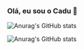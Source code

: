 ### Olá, eu sou o Cadu 👋

![Anurag's GitHub stats](https://github-readme-stats.vercel.app/api?username=Cadudu5&show_icons=true&theme=radical)

![Anurag's GitHub stats](https://github-readme-stats.vercel.app/api?username=Cadudu5&show=reviews,discussions_started,discussions_answered,prs_merged,prs_merged_percentage)
<!--
**Cadudu5/Cadudu5** is a ✨ _special_ ✨ repository because its `README.md` (this file) appears on your GitHub profile.

Here are some ideas to get you started:

- 🔭 I’m currently working on ...
- 🌱 I’m currently learning ...
- 👯 I’m looking to collaborate on ...
- 🤔 I’m looking for help with ...
- 💬 Ask me about ...
- 📫 How to reach me: ...
- 😄 Pronouns: ...
- ⚡ Fun fact: ...
-->
